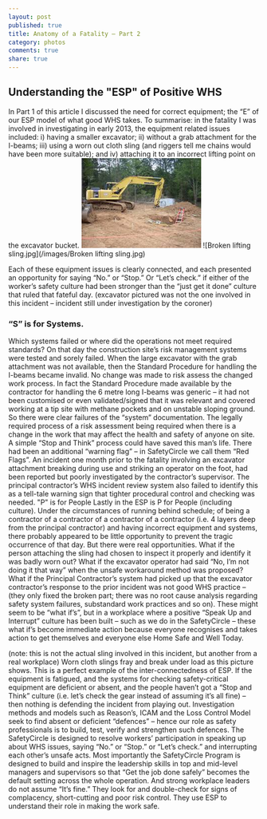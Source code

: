 ```yaml
---
layout: post
published: true
title: Anatomy of a Fatality – Part 2
category: photos
comments: true
share: true
---
```


## Understanding the "ESP" of Positive WHS
In Part 1 of this article I discussed the need for correct equipment; the “E” of our ESP model of what good WHS takes. To summarise: in the fatality I was involved in investigating in early 2013, the equipment related issues included: i) having a smaller excavator; ii) without a grab attachment for the I-beams; iii) using a worn out cloth sling (and riggers tell me chains would have been more suitable); and iv) attaching it to an incorrect lifting point on the excavator bucket. 
![Excavator.jpg](/images/Excavator.jpg)
![Broken lifting sling.jpg](/images/Broken lifting sling.jpg)

Each of these equipment issues is clearly connected, and each presented an opportunity for saying “No.” or “Stop.” Or “Let’s check.” if either of the worker’s safety culture had been stronger than the “just get it done” culture that ruled that fateful day. 
(excavator pictured was not the one involved in this incident – incident still under investigation by the coroner)
### “S” is for Systems. 
Which systems failed or where did the operations not meet required standards? On that day the construction site’s risk management systems were tested and sorely failed. When the large excavator with the grab attachment was not available, then the Standard Procedure for handling the I-beams became invalid. No change was made to risk assess the changed work process. In fact the Standard Procedure made available by the contractor for handling the 6 metre long I-beams was generic – it had not been customised or even validated/signed that it was relevant and covered working at a tip site with methane pockets and on unstable sloping ground. So there were clear failures of the “system” documentation. The legally required process of a risk assessment being required when there is a change in the work that may affect the health and safety of anyone on site. A simple “Stop and Think” process could have saved this man’s life. 
There had been an additional “warning flag” – in SafetyCircle we call them “Red Flags”. An incident one month prior to the fatality involving an excavator attachment breaking during use and striking an operator on the foot, had been reported but poorly investigated by the contractor’s supervisor. The principal contractor’s WHS incident review system also failed to identify this as a tell-tale warning sign that tighter procedural control and checking was needed.
"P" is for People
Lastly in the ESP is P for People (including culture). Under the circumstances of running behind schedule; of being a contractor of a contractor of a contractor of a contractor (i.e. 4 layers deep from the principal contractor) and having incorrect equipment and systems, there probably appeared to be little opportunity to prevent the tragic occurrence of that day. 
But there were real opportunities. What if the person attaching the sling had chosen to inspect it properly and identify it was badly worn out? What if the excavator operator had said “No, I’m not doing it that way” when the unsafe workaround method was proposed? What if the Principal Contractor’s system had picked up that the excavator contractor’s response to the prior incident was not good WHS practice – (they only fixed the broken part; there was no root cause analysis regarding safety system failures, substandard work practices and so on). 
These might seem to be “what if’s”, but in a workplace where a positive “Speak Up and Interrupt” culture has been built – such as we do in the SafetyCircle – these what if’s become immediate action because everyone recognises and takes action to get themselves and everyone else Home Safe and Well Today.

(note: this is not the actual sling involved in this incident, but another from a real workplace)
Worn cloth slings fray and break under load as this picture shows. This is a perfect example of the inter-connectedness of ESP. If the equipment is fatigued, and the systems for checking safety-critical equipment are deficient or absent, and the people haven’t got a “Stop and Think” culture (i.e. let’s check the gear instead of assuming it’s all fine) – then nothing is defending the incident from playing out. Investigation methods and models such as Reason’s, ICAM and the Loss Control Model seek to find absent or deficient “defences” – hence our role as safety professionals is to build, test, verify and strengthen such defences. The SafetyCircle is designed to resolve workers’ participation in speaking up about WHS issues, saying “No.” or “Stop.” or “Let’s check.” and interrupting each other’s unsafe acts. Most importantly the SafetyCircle Program is designed to build and inspire the leadership skills in top and mid-level managers and supervisors so that “Get the job done safely” becomes the default setting across the whole operation. And strong workplace leaders do not assume “It’s fine.” They look for and double-check for signs of complacency, short-cutting and poor risk control. They use ESP to understand their role in making the work safe.

